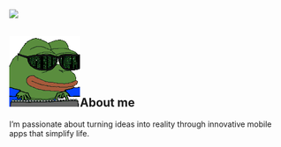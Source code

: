 <h3>
    <img src="https://readme-typing-svg.herokuapp.com/?font=Righteous&size=35&width=600&height=70&duration=5000&lines=Hello+There🔥;+My+name+is+China;+I'm+a+mobile+application+developer!" />
</h3>

## ![alt text](assets/gif/4297-pepe-hacker.gif)About me

<p>
    I’m passionate about turning ideas into reality through innovative mobile apps that simplify life.
</p>
